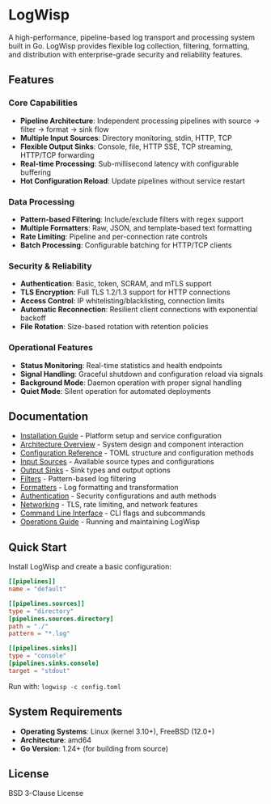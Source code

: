 # LogWisp

A high-performance, pipeline-based log transport and processing system built in Go. LogWisp provides flexible log collection, filtering, formatting, and distribution with enterprise-grade security and reliability features.

## Features

### Core Capabilities
- **Pipeline Architecture**: Independent processing pipelines with source → filter → format → sink flow
- **Multiple Input Sources**: Directory monitoring, stdin, HTTP, TCP
- **Flexible Output Sinks**: Console, file, HTTP SSE, TCP streaming, HTTP/TCP forwarding
- **Real-time Processing**: Sub-millisecond latency with configurable buffering
- **Hot Configuration Reload**: Update pipelines without service restart

### Data Processing
- **Pattern-based Filtering**: Include/exclude filters with regex support
- **Multiple Formatters**: Raw, JSON, and template-based text formatting
- **Rate Limiting**: Pipeline and per-connection rate controls
- **Batch Processing**: Configurable batching for HTTP/TCP clients

### Security & Reliability  
- **Authentication**: Basic, token, SCRAM, and mTLS support
- **TLS Encryption**: Full TLS 1.2/1.3 support for HTTP connections
- **Access Control**: IP whitelisting/blacklisting, connection limits
- **Automatic Reconnection**: Resilient client connections with exponential backoff
- **File Rotation**: Size-based rotation with retention policies

### Operational Features
- **Status Monitoring**: Real-time statistics and health endpoints
- **Signal Handling**: Graceful shutdown and configuration reload via signals
- **Background Mode**: Daemon operation with proper signal handling
- **Quiet Mode**: Silent operation for automated deployments

## Documentation

- [Installation Guide](installation.md) - Platform setup and service configuration
- [Architecture Overview](architecture.md) - System design and component interaction  
- [Configuration Reference](configuration.md) - TOML structure and configuration methods
- [Input Sources](sources.md) - Available source types and configurations
- [Output Sinks](sinks.md) - Sink types and output options
- [Filters](filters.md) - Pattern-based log filtering
- [Formatters](formatters.md) - Log formatting and transformation
- [Authentication](authentication.md) - Security configurations and auth methods
- [Networking](networking.md) - TLS, rate limiting, and network features
- [Command Line Interface](cli.md) - CLI flags and subcommands
- [Operations Guide](operations.md) - Running and maintaining LogWisp

## Quick Start

Install LogWisp and create a basic configuration:

```toml
[[pipelines]]
name = "default"

[[pipelines.sources]]
type = "directory"
[pipelines.sources.directory]
path = "./"
pattern = "*.log"

[[pipelines.sinks]]
type = "console"
[pipelines.sinks.console]
target = "stdout"
```

Run with: `logwisp -c config.toml`

## System Requirements

- **Operating Systems**: Linux (kernel 3.10+), FreeBSD (12.0+)
- **Architecture**: amd64
- **Go Version**: 1.24+ (for building from source)

## License

BSD 3-Clause License